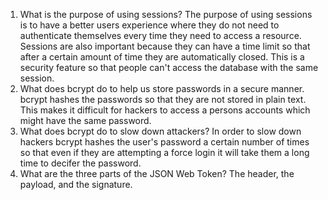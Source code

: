 1. What is the purpose of using sessions?
    The purpose of using sessions is to have a better users experience where they do not need to authenticate themselves every time they need to access a resource. Sessions are also important because they can have a time limit so that after a certain amount of time they are automatically closed. This is a security feature so that people can't access the database with the same session.
2. What does bcrypt do to help us store passwords in a secure manner.
    bcrypt hashes the passwords so that they are not stored in plain text. This makes it difficult for hackers to access a persons accounts which might have the same password. 
3. What does bcrypt do to slow down attackers?
    In order to slow down hackers bcrypt hashes the user's password a certain number of times so that even if they are attempting a force login it will take them a long time to decifer the password. 
4. What are the three parts of the JSON Web Token?
    The header, the payload, and the signature. 
